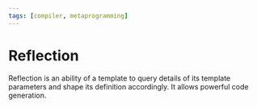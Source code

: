 ```yaml
---
tags: [compiler, metaprogramming]
---
```


# Reflection

Reflection is an ability of a template to query details of its template
parameters and shape its definition accordingly. It allows powerful code
generation.
